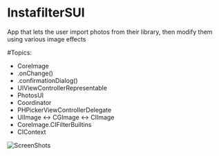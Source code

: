 # InstafilterSUI
App that lets the user import photos from their library, then modify them using various image effects

#Topics:
- CoreImage
- .onChange()
- .confirmationDialog()
- UIViewControllerRepresentable
- PhotosUI
- Coordinator
- PHPickerViewControllerDelegate
- UIImage <-> CGImage <-> CIImage
- CoreImage.CIFilterBuiltins
- CIContext


![ScreenShots](https://user-images.githubusercontent.com/71184573/197423169-5a91b105-6d92-4801-8290-ca59a2684531.gif)
